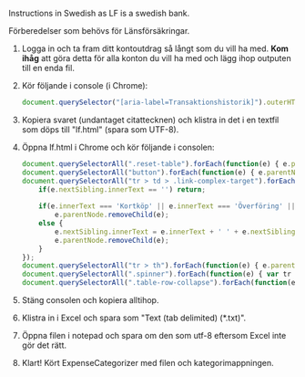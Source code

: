 ﻿
Instructions in Swedish as LF is a swedish bank.

Förberedelser som behövs för Länsförsäkringar.

1. Logga in och ta fram ditt kontoutdrag så långt som du vill ha med. **Kom ihåg** att göra detta för alla konton du vill ha med och lägg ihop outputen till en enda fil.
2. Kör följande i console (i Chrome):
	```javascript
	document.querySelector("[aria-label=Transaktionshistorik]").outerHTML
	```
	
3. Kopiera svaret (undantaget citattecknen) och klistra in det i en textfil som döps till "lf.html" (spara som UTF-8).
4. Öppna lf.html i Chrome och kör följande i consolen:
	```javascript
	document.querySelectorAll(".reset-table").forEach(function(e) { e.parentNode.removeChild(e); });
	document.querySelectorAll("button").forEach(function(e) { e.parentNode.removeChild(e); });
	document.querySelectorAll("tr > td > .link-complex-target").forEach(function(e) { 
		if(e.nextSibling.innerText == '') return;
		 
		if(e.innerText === 'Kortköp' || e.innerText === 'Överföring' || e.innerText === 'Betalning')
			e.parentNode.removeChild(e);
		else {
			e.nextSibling.innerText = e.innerText + ' ' + e.nextSibling.innerText;
		 	e.parentNode.removeChild(e); 
		}
	});
	document.querySelectorAll("tr > th").forEach(function(e) { e.parentNode.removeChild(e); });
	document.querySelectorAll(".spinner").forEach(function(e) { var tr = e.closest('tr'); tr.parentNode.removeChild(tr); });
	document.querySelectorAll(".table-row-collapse").forEach(function(e) { e.parentNode.removeChild(e); });
	```
5. Stäng consolen och kopiera alltihop.
6. Klistra in i Excel och spara som "Text (tab delimited) (*.txt)".
7. Öppna filen i notepad och spara om den som utf-8 eftersom Excel inte gör det rätt.
8. Klart! Kört ExpenseCategorizer med filen och kategorimappningen.